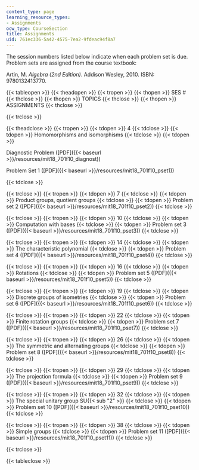 ```yaml
---
content_type: page
learning_resource_types:
- Assignments
ocw_type: CourseSection
title: Assignments
uid: 761ec336-5a42-4575-7ea2-9fdeac94f8a7
---
```


The session numbers listed below indicate when each problem set is due. Problem sets are assigned from the course textbook:

Artin, M. _Algebra (2nd Edition)_. Addison Wesley, 2010. ISBN: 9780132413770.

{{< tableopen >}}
{{< theadopen >}}
{{< tropen >}}
{{< thopen >}}
SES #
{{< thclose >}}
{{< thopen >}}
TOPICS
{{< thclose >}}
{{< thopen >}}
ASSIGNMENTS
{{< thclose >}}

{{< trclose >}}

{{< theadclose >}}
{{< tropen >}}
{{< tdopen >}}
4
{{< tdclose >}}
{{< tdopen >}}
Homomorphisms and isomorphisms
{{< tdclose >}}
{{< tdopen >}}


Diagnostic Problem ([PDF]({{< baseurl >}}/resources/mit18_701f10_diagnost))

Problem Set 1 ([PDF]({{< baseurl >}}/resources/mit18_701f10_pset1))


{{< tdclose >}}

{{< trclose >}}
{{< tropen >}}
{{< tdopen >}}
7
{{< tdclose >}}
{{< tdopen >}}
Product groups, quotient groups
{{< tdclose >}}
{{< tdopen >}}
Problem set 2 ([PDF]({{< baseurl >}}/resources/mit18_701f10_pset2))
{{< tdclose >}}

{{< trclose >}}
{{< tropen >}}
{{< tdopen >}}
10
{{< tdclose >}}
{{< tdopen >}}
Computation with bases
{{< tdclose >}}
{{< tdopen >}}
Problem set 3 ([PDF]({{< baseurl >}}/resources/mit18_701f10_pset3))
{{< tdclose >}}

{{< trclose >}}
{{< tropen >}}
{{< tdopen >}}
14
{{< tdclose >}}
{{< tdopen >}}
The characteristic polynomial
{{< tdclose >}}
{{< tdopen >}}
Problem set 4 ([PDF]({{< baseurl >}}/resources/mit18_701f10_pset4))
{{< tdclose >}}

{{< trclose >}}
{{< tropen >}}
{{< tdopen >}}
16
{{< tdclose >}}
{{< tdopen >}}
Rotations
{{< tdclose >}}
{{< tdopen >}}
Problem set 5 ([PDF]({{< baseurl >}}/resources/mit18_701f10_pset5))
{{< tdclose >}}

{{< trclose >}}
{{< tropen >}}
{{< tdopen >}}
19
{{< tdclose >}}
{{< tdopen >}}
Discrete groups of isometries
{{< tdclose >}}
{{< tdopen >}}
Problem set 6 ([PDF]({{< baseurl >}}/resources/mit18_701f10_pset6))
{{< tdclose >}}

{{< trclose >}}
{{< tropen >}}
{{< tdopen >}}
22
{{< tdclose >}}
{{< tdopen >}}
Finite rotation groups
{{< tdclose >}}
{{< tdopen >}}
Problem set 7 ([PDF]({{< baseurl >}}/resources/mit18_701f10_pset7))
{{< tdclose >}}

{{< trclose >}}
{{< tropen >}}
{{< tdopen >}}
26
{{< tdclose >}}
{{< tdopen >}}
The symmetric and alternating groups
{{< tdclose >}}
{{< tdopen >}}
Problem set 8 ([PDF]({{< baseurl >}}/resources/mit18_701f10_pset8))
{{< tdclose >}}

{{< trclose >}}
{{< tropen >}}
{{< tdopen >}}
29
{{< tdclose >}}
{{< tdopen >}}
The projection formula
{{< tdclose >}}
{{< tdopen >}}
Problem set 9 ([PDF]({{< baseurl >}}/resources/mit18_701f10_pset9))
{{< tdclose >}}

{{< trclose >}}
{{< tropen >}}
{{< tdopen >}}
32
{{< tdclose >}}
{{< tdopen >}}
The special unitary group SU{{< sub "2" >}}
{{< tdclose >}}
{{< tdopen >}}
Problem set 10 ([PDF]({{< baseurl >}}/resources/mit18_701f10_pset10))
{{< tdclose >}}

{{< trclose >}}
{{< tropen >}}
{{< tdopen >}}
38
{{< tdclose >}}
{{< tdopen >}}
Simple groups
{{< tdclose >}}
{{< tdopen >}}
Problem set 11 ([PDF]({{< baseurl >}}/resources/mit18_701f10_pset11))
{{< tdclose >}}

{{< trclose >}}

{{< tableclose >}}